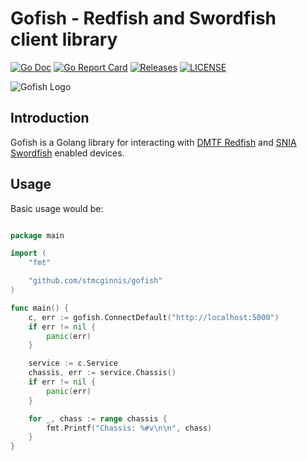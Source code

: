  # Gofish - Redfish and Swordfish client library

[![Go Doc](https://godoc.org/github.com/stmcginnis/gofish?status.svg)](http://godoc.org/github.com/stmcginnis/gofish)
[![Go Report Card](https://goreportcard.com/badge/github.com/stmcginnis/gofish?branch=main)](https://goreportcard.com/report/github.com/stmcginnis/gofish)
[![Releases](https://img.shields.io/github/release/stmcginnis/gofish/all.svg?style=flat-square)](https://github.com/stmcginnis/gofish/releases)
[![LICENSE](https://img.shields.io/github/license/stmcginnis/gofish.svg?style=flat-square)](https://github.com/stmcginnis/gofish/blob/main/LICENSE)

![Gofish Logo](./images/gofish200x117.png)

## Introduction

Gofish is a Golang library for interacting with [DMTF
Redfish](https://www.dmtf.org/standards/redfish) and [SNIA
Swordfish](https://www.snia.org/forums/smi/swordfish) enabled devices.

## Usage ##

Basic usage would be:

```go

package main

import (
    "fmt"

    "github.com/stmcginnis/gofish"
)

func main() {
    c, err := gofish.ConnectDefault("http://localhost:5000")
    if err != nil {
        panic(err)
    }

    service := c.Service
    chassis, err := service.Chassis()
    if err != nil {
        panic(err)
    }

    for _, chass := range chassis {
        fmt.Printf("Chassis: %#v\n\n", chass)
    }
}
```
